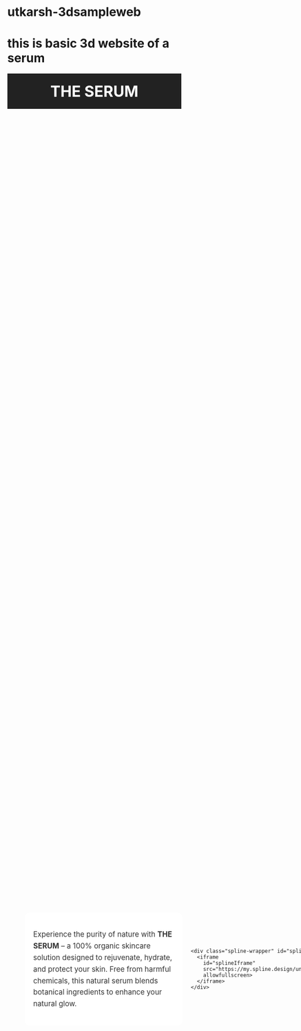 # utkarsh-3dsampleweb
# this is basic 3d website of a serum  
<!DOCTYPE html>
<html lang="en">
<head>
  <meta charset="UTF-8" />
  <meta name="viewport" content="width=device-width, initial-scale=1.0" />
  <title>THE SERUM</title>
  <style>
    * {
      box-sizing: border-box;
    }

    body, html {
      margin: 0;
      padding: 0;
      font-family: 'Segoe UI', sans-serif;
      scroll-behavior: smooth;
      background: #f7f3f0 url('https://www.transparenttextures.com/patterns/green-leaves.png');
      overflow: hidden;
    }

    header, footer {
      background-color: #222;
      color: white;
      padding: 20px;
      text-align: center;
      z-index: 10;
      position: relative;
    }

    header h1 {
      margin: 0;
      font-size: 2.5em;
    }

    .page {
      height: calc(100vh - 120px);
      width: 100vw;
      display: flex;
      justify-content: space-between;
      align-items: center;
      padding: 40px;
      position: relative;
      overflow: hidden;
    }

    .description {
      flex: 1;
      max-width: 600px;
      text-align: left;
      font-size: 1.2em;
      line-height: 1.6;
      color: #333;
      z-index: 2;
      background: rgba(255, 255, 255, 0.85);
      padding: 20px;
      border-radius: 10px;
      margin-right: 20px;
    }

    .spline-wrapper {
      flex: 1;
      height: 100%;
      display: flex;
      justify-content: center;
      align-items: center;
      will-change: transform;
    }

    iframe {
      width: 100%;
      height: 100%;
      border: none;
      transition: transform 0.3s ease;
      pointer-events: auto;
    }

    /* Responsive */
    @media (max-width: 768px) {
      .page {
        flex-direction: column;
        padding: 20px;
      }

      .description {
        margin-right: 0;
        margin-bottom: 20px;
        max-width: 100%;
      }

      .spline-wrapper {
        width: 100%;
        height: 300px;
      }

      iframe {
        height: 100%;
      }
    }

    @media (max-width: 480px) {
      header h1 {
        font-size: 1.8em;
      }

      .description {
        font-size: 1em;
      }
    }
  </style>
</head>
<body>
  <header>
    <h1>THE SERUM</h1>
  </header>

  <section class="page">
    <div class="description">
      <p>
        Experience the purity of nature with <strong>THE SERUM</strong> – a 100% organic skincare solution designed to rejuvenate, hydrate, and protect your skin. Free from harmful chemicals, this natural serum blends botanical ingredients to enhance your natural glow.
      </p>
    </div>

    <div class="spline-wrapper" id="splineContainer">
      <iframe
        id="splineIframe"
        src="https://my.spline.design/untitled-0SupuLwnP2uXzZWR90hplQda/"
        allowfullscreen>
      </iframe>
    </div>
  </section>

  <footer>
    <p>&copy; 2025 THE SERUM. All rights reserved.</p>
  </footer>

  <script>
    if (window.innerWidth > 768) {
      document.addEventListener('mousemove', (e) => {
        const iframe = document.getElementById('splineIframe');
        const { innerWidth, innerHeight } = window;
        const x = (e.clientX / innerWidth - 0.5) * 10; 
        const y = (e.clientY / innerHeight - 0.5) * -10; 
        iframe.style.transform = `rotateY(${x}deg) rotateX(${y}deg)`;
      });

      document.addEventListener('mouseleave', () => {
        const iframe = document.getElementById('splineIframe');
        iframe.style.transform = `rotateY(0deg) rotateX(0deg)`;
      });
    }
  </script>
</body>
</html>
